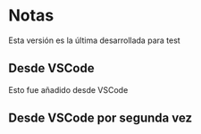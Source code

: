 # Notas
Esta versión es la última desarrollada para test

## Desde VSCode
Esto fue añadido desde VSCode

## Desde VSCode por segunda vez